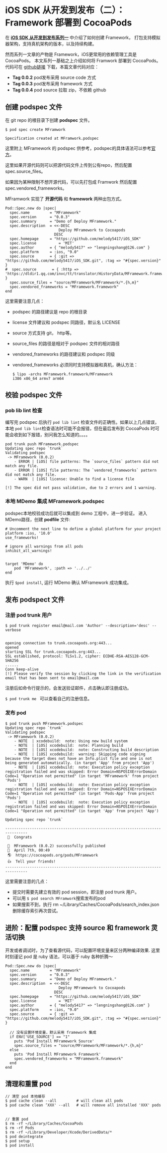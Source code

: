 # iOS SDK 从开发到发布（二）：Framework 部署到 CocoaPods

在 **[iOS SDK 从开发到发布系列一]()** 中介绍了如何创建 Framework， 打包支持模拟器架构，支持真机架构的版本，以及持续构建。

然而系列一文章的产物是 Framework，iOS更常用的依赖管理工具是CocoaPods。 本文系列一基础之上介绍如何将 Framwork 部署到 CocoaPods。代码可在 [github链接](https://github.com/melody5417/iOS_SDK) 下载，本篇文章代码对应：

* **Tag 0.0.2** pod发布采用 source code 方式
* **Tag 0.0.3** pod发布采用 framework 方式
* **Tag 0.0.4** pod source 拉取 zip，不依赖 github

## 创建 podspec 文件
在 git repo 的根目录下创建 **podspec** 文件。

```
$ pod spec create MFramwork

Specification created at MFramwork.podspec

``` 

这里附上 MFramework 的 podspec 供参考，podspec的具体语法可以参考[官方](https://guides.cocoapods.org/syntax/podspec.html)。

这里如果开源代码则可以把源代码文件上传到公有repo，然后配置 spec.source_files。

如果因为某种限制不想开源代码，可以先打包成 Framwork 然后配置 spec.vendored_frameworks。

MFramwork 实现了 **开源代码** 和 **framework** 两种出包方式。

```
Pod::Spec.new do |spec|
  spec.name         = "MFramework"
  spec.version      = "0.0.3"
  spec.summary      = "Demo of Deploy MFramework."
  spec.description  = <<-DESC
                        Deploy MFramework to Cocoapods
                      DESC
  spec.homepage     = "https://github.com/melody5417/iOS_SDK"
  spec.license  		= 'MIT'
  spec.author       = { "melody5417" => "lengningshang@126.com" }
  spec.platform     = :ios, "9.0"
  spec.source       = { :git => "https://github.com/melody5417/iOS_SDK.git", :tag => "#{spec.version}" }
#  spec.source       = { :http => 'https://dldir1.qq.com/invc/tt/translator/HistoryData/MFramework.framework.zip' }
  spec.source_files = "source/MFramework/MFramework/*.{h,m}"
  spec.vendored_frameworks = "MFramework.framework"
end
```
这里需要注意几点：

* podspec 的路径建议是 repo 的根目录
* license 文件建议和 podspec 同路径，默认名 LICENSE
* source 方式支持 git， http等。 
* source_files 的路径是相对于 podspec 文件的相对路径
* vendored_frameworks 的路径建议和 podspec 同级
* vendored_frameworks 必须同时支持模拟器和真机，确认方法：

	```
	$ lipo -archs MFramework.framework/MFramework
	i386 x86_64 armv7 arm64
	```

## 校验 podspec 文件

### pob lib lint 检查
编写完 podspec 后执行 ```pod lib lint``` 检查文件的正确性。如果以上几点错误，本地 ```pod lib lint```检查语法时可能不会报错，但在最后发布到 CocoaPods 时可能会收到如下报错，别问我怎么知道的。。。。

```
pod trunk push MFramework.podspec
Updating spec repo `trunk`
Validating podspec
 -> MFramework (0.0.2)
    - ERROR | [iOS] file patterns: The `source_files` pattern did not match any file.
    - ERROR | [iOS] file patterns: The `vendored_frameworks` pattern did not match any file.
    - WARN  | [iOS] license: Unable to find a license file

[!] The spec did not pass validation, due to 2 errors and 1 warning.
```

### 本地 MDemo 集成 MFramework.podspec
podspec本地校验成功后就可以集成到 demo 工程中，进一步验证。
进入MDemo路径，创建 **podfile** 文件:

```
# Uncomment the next line to define a global platform for your project
platform :ios, '10.0'
use_frameworks!

# ignore all warnings from all pods
inhibit_all_warnings!


target 'MDemo' do
    pod 'MFramework', :path => '../../'
end
```
执行 ```$pod install```, 运行 MDemo 确认 MFramework 成功集成。

## 发布 podspect 文件

### 注册 pod trunk 用户
```
$ pod trunk register email@mail.com 'Author' --description='desc' --verbose


opening connection to trunk.cocoapods.org:443...
opened
starting SSL for trunk.cocoapods.org:443...
SSL established, protocol: TLSv1.2, cipher: ECDHE-RSA-AES128-GCM-SHA256
......
Conn keep-alive
[!] Please verify the session by clicking the link in the verification email that has been sent to email@mail.com

```
注册后如命令行提示的，会发送验证邮件，点击确认即注册成功。

```$ pod trunk me ``` 可以查看自己的注册信息。
### 发布 pod
```
$ pod trunk push MFramework.podspec
Updating spec repo `trunk`
Validating podspec
 -> MFramework (0.0.2)
    - NOTE  | xcodebuild:  note: Using new build system
    - NOTE  | [iOS] xcodebuild:  note: Planning build
    - NOTE  | [iOS] xcodebuild:  note: Constructing build description
    - NOTE  | [iOS] xcodebuild:  warning: Skipping code signing because the target does not have an Info.plist file and one is not being generated automatically. (in target 'App' from project 'App')
    - NOTE  | [iOS] xcodebuild:  note: Execution policy exception registration failed and was skipped: Error Domain=NSPOSIXErrorDomain Code=1 "Operation not permitted" (in target 'MFramework' from project 'Pods')
    - NOTE  | [iOS] xcodebuild:  note: Execution policy exception registration failed and was skipped: Error Domain=NSPOSIXErrorDomain Code=1 "Operation not permitted" (in target 'Pods-App' from project 'Pods')
    - NOTE  | [iOS] xcodebuild:  note: Execution policy exception registration failed and was skipped: Error Domain=NSPOSIXErrorDomain Code=1 "Operation not permitted" (in target 'App' from project 'App')

Updating spec repo `trunk`

--------------------------------------------------------------------------------
 🎉  Congrats

 🚀  MFramework (0.0.2) successfully published
 📅  April 7th, 00:49
 🌎  https://cocoapods.org/pods/MFramework
 👍  Tell your friends!
--------------------------------------------------------------------------------
```
这里需要注意的几点：

* 提交时需要先建立有效的 pod session，即注册 pod trunk 用户。
* 可以用 ```$ pod search MFramwork```搜索发布的pod
* 如果搜索不到，执行 rm ~/Library/Caches/CocoaPods/search_index.json删除缓存索引再次尝试。

## 进阶：配置 podspec 支持 source 和 framework 灵活切换
开发或者调试时，为了查看源代码，可以配置环境变量来区分两种编译效果.
这里时刻谨记 pod 是 ruby 语法，可以基于 ruby 各种折腾～

```
Pod::Spec.new do |spec|
  spec.name         = "MFramework"
  spec.version      = "0.0.3"
  spec.summary      = "Demo of Deploy MFramework."
  spec.description  = <<-DESC
                        Deploy MFramework to Cocoapods
                      DESC
  spec.homepage     = "https://github.com/melody5417/iOS_SDK"
  spec.license          = 'MIT'
  spec.author       = { "melody5417" => "lengningshang@126.com" }
  spec.platform     = :ios, "9.0"
  spec.source       = { :git => "https://github.com/melody5417/iOS_SDK.git", :tag => "#{spec.version}" }

  // 没有设置环境变量，默认采用 framework 集成
  if ENV['USE_SOURCE'] == "1"
    puts 'Pod Install MFramework Source'
    spec.source_files = "source/MFramework/MFramework/*.{h,m}"
  else
    puts 'Pod Install MFramework Framework'
    spec.vendored_frameworks = "MFramework.framework"
  end
end
```

## 清理和重置 pod 

```
// 清空 pod 本地缓存
$ pod cache clean --all 		# will clean all pods
$ pod cache clean ‘XXX' --all 	# will remove all installed 'XXX' pods


// 重置 pod
$ rm -rf ~/Library/Caches/CocoaPods
$ rm -rf Pods
$ rm -rf ~/Library/Developer/Xcode/DerivedData/*
$ pod deintegrate
$ pod setup
$ pod install
```



